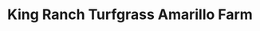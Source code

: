 ---
title: "King Ranch Turfgrass Amarillo Farm"
url: /amarillo/king-ranch-turfgrass-amarillo-farm/
shop: groundskeeping
---